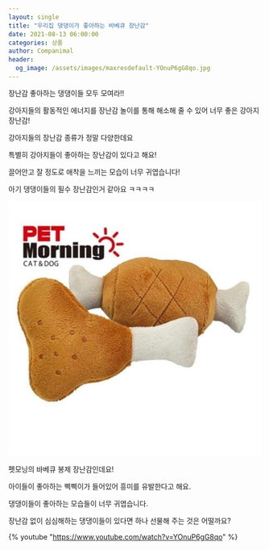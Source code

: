 ```yaml
---
layout: single
title: "우리집 댕댕이가 좋아하는 바베큐 장난감"
date: 2021-08-13 06:00:00
categories: 상품
author: Companimal
header:
  og_image: /assets/images/maxresdefault-YOnuP6gG8qo.jpg
---
```


장난감 좋아하는 댕댕이들 모두 모여라!!

강아지들의 활동적인 에너지를 장난감 놀이를 통해 해소해 줄 수 있어 너무 좋은 강아지 장난감!

강아지들의 장난감 종류가 정말 다양한데요

특별히 강아지들이 좋아하는 장난감이 있다고 해요!

끌어안고 잘 정도로 애착을 느끼는 모습이 너무 귀엽습니다!

아기 댕댕이들의 필수 장난감인거 같아요 ㅋㅋㅋㅋ

![펫모닝 바베큐 봉제 장난감](/assets/images/petmorning-barbecue.jpeg)

펫모닝의 바베큐 봉제 장난감인데요!

아이들이 좋아하는 삑삑이가 들어있어 흥미를 유발한다고 해요.

댕댕이들이 좋아하는 모습들이 너무 귀엽습니다.

장난감 없이 심심해하는 댕댕이들이 있다면 하나 선물해 주는 것은 어떨까요?

{% youtube "https://www.youtube.com/watch?v=YOnuP6gG8qo" %}
